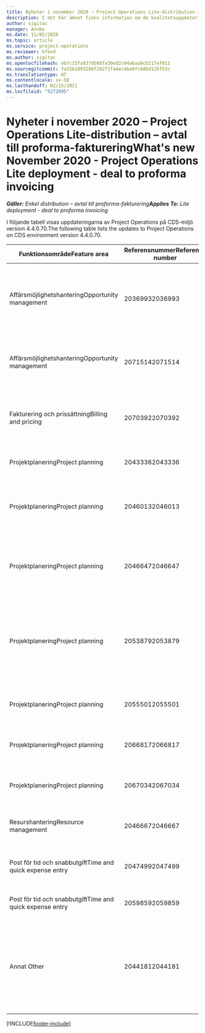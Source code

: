 ```yaml
---
title: Nyheter i november 2020 – Project Operations Lite-distribution – avtal till proforma-fakturering
description: I det här ämnet finns information om de kvalitetsuppdateringar som är tillgängliga i utgåvan november 2020 för Project Operations Lite-distribution - avtal till proforma-fakturering.
author: sigitac
manager: Annbe
ms.date: 11/02/2020
ms.topic: article
ms.service: project-operations
ms.reviewer: kfend
ms.author: sigitac
ms.openlocfilehash: eb7c15fa937d508fa30ed2c04a6aa9cb117ef011
ms.sourcegitcommit: fa32b1893286f20271fa4ec4be8fc68bd135f53c
ms.translationtype: HT
ms.contentlocale: sv-SE
ms.lasthandoff: 02/15/2021
ms.locfileid: "5272095"
---
```

# <a name="whats-new-november-2020---project-operations-lite-deployment---deal-to-proforma-invoicing"></a><span data-ttu-id="4cd78-103">Nyheter i november 2020 – Project Operations Lite-distribution – avtal till proforma-fakturering</span><span class="sxs-lookup"><span data-stu-id="4cd78-103">What's new November 2020 - Project Operations Lite deployment - deal to proforma invoicing</span></span>

<span data-ttu-id="4cd78-104">_**Gäller:** Enkel distribution – avtal till proforma-fakturering_</span><span class="sxs-lookup"><span data-stu-id="4cd78-104">_**Applies To:** Lite deployment - deal to proforma invoicing_</span></span>

<span data-ttu-id="4cd78-105">I följande tabell visas uppdateringarna av Project Operations på CDS-miljö version 4.4.0.70.</span><span class="sxs-lookup"><span data-stu-id="4cd78-105">The following table lists the updates to Project Operations on CDS environment version 4.4.0.70.</span></span>

| <span data-ttu-id="4cd78-106">Funktionsområde</span><span class="sxs-lookup"><span data-stu-id="4cd78-106">Feature area</span></span>                 | <span data-ttu-id="4cd78-107">Referensnummer</span><span class="sxs-lookup"><span data-stu-id="4cd78-107">Reference number</span></span> | <span data-ttu-id="4cd78-108">Kvalitetsuppdatering</span><span class="sxs-lookup"><span data-stu-id="4cd78-108">Quality update</span></span>                                                                                                                                                                    |
|------------------------------|------------------|-----------------------------------------------------------------------------------------------------------------------------------------------------------------------------------|
| <span data-ttu-id="4cd78-109">  Affärsmöjlighetshantering</span><span class="sxs-lookup"><span data-stu-id="4cd78-109">Opportunity management</span></span>       | <span data-ttu-id="4cd78-110">2036993</span><span class="sxs-lookup"><span data-stu-id="4cd78-110">2036993</span></span>          | <span data-ttu-id="4cd78-111">Beräkningsrad och resurstilldelnings kontraktrader uppdateras på vinnande offerter när offertradtypen är **alla uppgifter**.</span><span class="sxs-lookup"><span data-stu-id="4cd78-111">Estimate line and resource   assignment contract lines are updated on winning quotes when the quote line   type is **All tasks**.</span></span>                                                 |
| <span data-ttu-id="4cd78-112">  Affärsmöjlighetshantering</span><span class="sxs-lookup"><span data-stu-id="4cd78-112">Opportunity management</span></span>       | <span data-ttu-id="4cd78-113">2071514</span><span class="sxs-lookup"><span data-stu-id="4cd78-113">2071514</span></span>          | <span data-ttu-id="4cd78-114">Det går inte att skapa en faktura för en milstolpe med fast pris i ett kontrakt där en uppgiftsbaserade fakturering är aktiverad.</span><span class="sxs-lookup"><span data-stu-id="4cd78-114">Can't create an invoice for a   fixed price milestone on a contract that has task-based billing enabled.</span></span>                                                                          |
| <span data-ttu-id="4cd78-115">Fakturering och prissättning</span><span class="sxs-lookup"><span data-stu-id="4cd78-115">Billing and pricing</span></span>          | <span data-ttu-id="4cd78-116">2070392</span><span class="sxs-lookup"><span data-stu-id="4cd78-116">2070392</span></span>          | <span data-ttu-id="4cd78-117">Projekt kontraktraderna på fakturan ökar varje gång **uppdatera fakturatransaktioner** väljs.</span><span class="sxs-lookup"><span data-stu-id="4cd78-117">Project contract lines on the   invoice increase every time **Refresh invoice transactions** is   selected.</span></span>                                                                       |
| <span data-ttu-id="4cd78-118">Projektplanering</span><span class="sxs-lookup"><span data-stu-id="4cd78-118">Project planning</span></span>             | <span data-ttu-id="4cd78-119">2043336</span><span class="sxs-lookup"><span data-stu-id="4cd78-119">2043336</span></span>          | <span data-ttu-id="4cd78-120">Det går inte att ta bort en medlemspost i projektgruppen.</span><span class="sxs-lookup"><span data-stu-id="4cd78-120">Unable to delete a project team member record.</span></span>                                                                                                                                    |
| <span data-ttu-id="4cd78-121">Projektplanering</span><span class="sxs-lookup"><span data-stu-id="4cd78-121">Project planning</span></span>             | <span data-ttu-id="4cd78-122">2046013</span><span class="sxs-lookup"><span data-stu-id="4cd78-122">2046013</span></span>          | <span data-ttu-id="4cd78-123">Inkonsekvent beteende för uppskattningar av kolumnerna vid inläsning jämfört med vid ändring av tidsfastyp.</span><span class="sxs-lookup"><span data-stu-id="4cd78-123">Inconsistent behavior for   Estimates tag columns during load vs. on change of time-phase type.</span></span>                                                                                   |
| <span data-ttu-id="4cd78-124">Projektplanering</span><span class="sxs-lookup"><span data-stu-id="4cd78-124">Project planning</span></span>             | <span data-ttu-id="4cd78-125">2046647</span><span class="sxs-lookup"><span data-stu-id="4cd78-125">2046647</span></span>          | <span data-ttu-id="4cd78-126">Start- och sluttider infaller efter en timme när resurskrav genereras från projektets teammedlemmar.</span><span class="sxs-lookup"><span data-stu-id="4cd78-126">Start and end times are off by   an hour when resource requirements are generated from project team members.</span></span>                                                                      |
| <span data-ttu-id="4cd78-127">Projektplanering</span><span class="sxs-lookup"><span data-stu-id="4cd78-127">Project planning</span></span>             | <span data-ttu-id="4cd78-128">2053879</span><span class="sxs-lookup"><span data-stu-id="4cd78-128">2053879</span></span>          | <span data-ttu-id="4cd78-129">(Enligt kommande CDS-lansering) PublishUnassignedAssignments gör ett försök att spara en aktivitet när felmeddelandet "värdet som skickades för ConditionOperator.In är tomt" visas.</span><span class="sxs-lookup"><span data-stu-id="4cd78-129">(Per the upcoming CDS   rollout)   PublishUnassignedAssignments   breaks an attempt to save a task when  the error, "The   value passed for ConditionOperator.In is   empty."</span></span> |
| <span data-ttu-id="4cd78-130">Projektplanering</span><span class="sxs-lookup"><span data-stu-id="4cd78-130">Project planning</span></span>             | <span data-ttu-id="4cd78-131">2055501</span><span class="sxs-lookup"><span data-stu-id="4cd78-131">2055501</span></span>          | <span data-ttu-id="4cd78-132">Om du låter **projektets startdatum** vara tomt uppstår ett fel i schemat.</span><span class="sxs-lookup"><span data-stu-id="4cd78-132">Leaving the **Project Start   Date** empty causes a failure in the schedule.</span></span>                                                                                                      |
| <span data-ttu-id="4cd78-133">Projektplanering</span><span class="sxs-lookup"><span data-stu-id="4cd78-133">Project planning</span></span>             | <span data-ttu-id="4cd78-134">2066817</span><span class="sxs-lookup"><span data-stu-id="4cd78-134">2066817</span></span>          | <span data-ttu-id="4cd78-135">Det går inte att skapa en allmän resurs med hjälp av personväljaren på fliken **uppgifter**.</span><span class="sxs-lookup"><span data-stu-id="4cd78-135">Can't create a generic   resource   using the people picker on   the **Tasks** tab.</span></span>                                                                                               |
| <span data-ttu-id="4cd78-136">Projektplanering</span><span class="sxs-lookup"><span data-stu-id="4cd78-136">Project planning</span></span>             | <span data-ttu-id="4cd78-137">2067034</span><span class="sxs-lookup"><span data-stu-id="4cd78-137">2067034</span></span>          | <span data-ttu-id="4cd78-138">Knappen **Visa detaljer** är inte tillgänglig på sidan **information om uppgiften**.</span><span class="sxs-lookup"><span data-stu-id="4cd78-138">**View Details** button isn't available on the **Details of Task** page.</span></span>                                                                                                         |
| <span data-ttu-id="4cd78-139">Resurshantering</span><span class="sxs-lookup"><span data-stu-id="4cd78-139">Resource management</span></span>          | <span data-ttu-id="4cd78-140">2046667</span><span class="sxs-lookup"><span data-stu-id="4cd78-140">2046667</span></span>          | <span data-ttu-id="4cd78-141">Allmänna teammedlemmar tas inte bort även efter att alla resurser har uppfyllts.</span><span class="sxs-lookup"><span data-stu-id="4cd78-141">Generic team members aren't   deleted even after all resources are fulfilled.</span></span>                                                                                                     |
| <span data-ttu-id="4cd78-142">Post för tid och snabbutgift</span><span class="sxs-lookup"><span data-stu-id="4cd78-142">Time and quick expense entry</span></span> | <span data-ttu-id="4cd78-143">2047499</span><span class="sxs-lookup"><span data-stu-id="4cd78-143">2047499</span></span>          | <span data-ttu-id="4cd78-144">Knappen **Ny** på sidan tidspost öppnar sidan **ny e-postsignatur**.</span><span class="sxs-lookup"><span data-stu-id="4cd78-144">The **New** button on the Time   Entry page opens the **New Email Signature** page.</span></span>                                                                                               |
| <span data-ttu-id="4cd78-145">Post för tid och snabbutgift</span><span class="sxs-lookup"><span data-stu-id="4cd78-145">Time and quick expense entry</span></span> | <span data-ttu-id="4cd78-146">2059859</span><span class="sxs-lookup"><span data-stu-id="4cd78-146">2059859</span></span>          | <span data-ttu-id="4cd78-147">Oväntat popup-fönster öppnas när en utgiftspost skapas.</span><span class="sxs-lookup"><span data-stu-id="4cd78-147">Unexpected   pop-up opens when creating an expense entry.</span></span>                                                                                                                         |
| <span data-ttu-id="4cd78-148">Annat </span><span class="sxs-lookup"><span data-stu-id="4cd78-148">Other</span></span>                        | <span data-ttu-id="4cd78-149">2044181</span><span class="sxs-lookup"><span data-stu-id="4cd78-149">2044181</span></span>          | <span data-ttu-id="4cd78-150">[IO-avinstallation] - felmeddelandet "posten är inte tillgänglig" inträffar när du försöker avinstallera **msdyn_ProjectServiceCore_Patch** och msdyn för Project Service-kärnlösningar.</span><span class="sxs-lookup"><span data-stu-id="4cd78-150">[PO Uninstallation] - The error,   "Record is unavailable" occurs when you try to uninstall   **msdyn_ProjectServiceCore_Patch** and msdyn Project service core solutions.</span></span>        |


[!INCLUDE[footer-include](../../includes/footer-banner.md)]